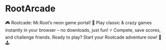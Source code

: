 # RootArcade
🎮 Rootcade: Mr.Root’s neon game portal! 🌟 Play classic &amp; crazy games instantly in your browser – no downloads, just fun! ⚡ Compete, save scores, and challenge friends. Ready to play? Start your Rootcade adventure now! 🚀🕹️
